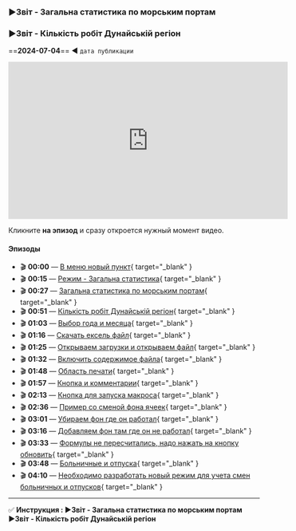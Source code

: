 ### ►Звіт - Загальна статистика по морським портам 
### ►Звіт - Кількість робіт Дунайській регіон
==**2024-07-04**== ◄ `дата публикации`
<iframe width="560" height="315" src="https://www.youtube.com/embed/OB1GZh6IC30" frameborder="0" allowfullscreen></iframe>

Кликните **на эпизод** и сразу откроется нужный момент видео.

#### Эпизоды

- 🎬 **00:00** — [В меню новый пункт](https://www.youtube.com/embed/OB1GZh6IC30?start=0){ target="_blank" }
- 🎬 **00:15** — [Режим - Загальна статистика](https://www.youtube.com/embed/OB1GZh6IC30?start=15){ target="_blank" }
- 🎬 **00:27** — [Загальна статистика по морським портам](https://www.youtube.com/embed/OB1GZh6IC30?start=27){ target="_blank" }
- 🎬 **00:51** — [Кількість робіт Дунайській регіон](https://www.youtube.com/embed/OB1GZh6IC30?start=51){ target="_blank" }
- 🎬 **01:03** — [Выбор года и месяца](https://www.youtube.com/embed/OB1GZh6IC30?start=63){ target="_blank" }
- 🎬 **01:16** — [Скачать ексель файл](https://www.youtube.com/embed/OB1GZh6IC30?start=76){ target="_blank" }
- 🎬 **01:25** — [Открываем загрузки и открываем файл](https://www.youtube.com/embed/OB1GZh6IC30?start=85){ target="_blank" }
- 🎬 **01:32** — [Включить содержимое файла](https://www.youtube.com/embed/OB1GZh6IC30?start=92){ target="_blank" }
- 🎬 **01:48** — [Область печати](https://www.youtube.com/embed/OB1GZh6IC30?start=108){ target="_blank" }
- 🎬 **01:57** — [Кнопка и комментарии](https://www.youtube.com/embed/OB1GZh6IC30?start=117){ target="_blank" }
- 🎬 **02:13** — [Кнопка для запуска макроса](https://www.youtube.com/embed/OB1GZh6IC30?start=133){ target="_blank" }
- 🎬 **02:36** — [Пример со сменой фона ячеек](https://www.youtube.com/embed/OB1GZh6IC30?start=156){ target="_blank" }
- 🎬 **03:01** — [Убираем фон где он работал](https://www.youtube.com/embed/OB1GZh6IC30?start=181){ target="_blank" }
- 🎬 **03:16** — [Добавляем фон там где он не работал](https://www.youtube.com/embed/OB1GZh6IC30?start=196){ target="_blank" }
- 🎬 **03:33** — [Формулы не пересчитались, надо нажать на кнопку обновить](https://www.youtube.com/embed/OB1GZh6IC30?start=213){ target="_blank" }
- 🎬 **03:48** — [Больничные и отпуска](https://www.youtube.com/embed/OB1GZh6IC30?start=228){ target="_blank" }
- 🎬 **04:10** — [Необходимо разработать новый режим для учета смен больничных и отпусков](https://www.youtube.com/embed/OB1GZh6IC30?start=250){ target="_blank" }

---

✅ **Инструкция : ►Звіт - Загальна статистика по морським портам <br>►Звіт - Кількість робіт Дунайській регіон**
